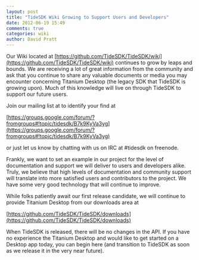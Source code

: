 ```yaml
---
layout: post
title: "TideSDK Wiki Growing to Support Users and Developers"
date: 2012-06-19 15:49
comments: true
categories: wiki
author: David Pratt
---
```


Our Wiki located at [https://github.com/TideSDK/TideSDK/wiki](https://github.com/TideSDK/TideSDK/wiki) continues to grow by leaps and bounds. We are receiving a lot of great information from the community and ask that you continue to share any valuable documents or media you may encounter concerning Titanium Desktop (the legacy SDK that TideSDK is growing upon). Much of this knowledge will live on through TideSDK to support our future users.

Join our mailing list at to identify your find at 

[https://groups.google.com/forum/?fromgroups#!topic/tidesdk/B7k9KyVa3yg](https://groups.google.com/forum/?fromgroups#!topic/tidesdk/B7k9KyVa3yg)

or just let us know by chatting with us on IRC at #tidesdk on freenode.

Frankly, we want to set an example in our project for the level of documentation and support we will deliver to users and developers alike. Truly, we believe that high levels of documentation and community support will translate into more satisfied users and contributors to the project. We have some very good technology that will continue to improve.

While folks patiently await our first release candidate, we will continue to provide Titanium Desktop from our downloads area at 

[https://github.com/TideSDK/TideSDK/downloads](https://github.com/TideSDK/TideSDK/downloads)

When TideSDK is released, there will be no changes in the API. If you have no experience the Titanium Desktop and would like to get started on a Desktop app today, you can begin here (and transition to TideSDK as soon as we release it in the very near future).